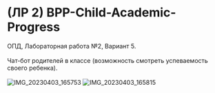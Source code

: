 # (ЛР 2) BPP-Child-Academic-Progress
ОПД, Лабораторная работа №2, Вариант 5. <br /><br />
Чат-бот родителей в классе (возможность смотреть успеваемость своего ребенка). <br /><br />
![IMG_20230403_165753](https://user-images.githubusercontent.com/64972579/229504355-5e1d43c8-35da-4614-a68a-1ff6dceaf7f0.jpg)
![IMG_20230403_165815](https://user-images.githubusercontent.com/64972579/229504364-b844120c-c7f6-46e7-b151-dbe637a0eb1f.jpg)
